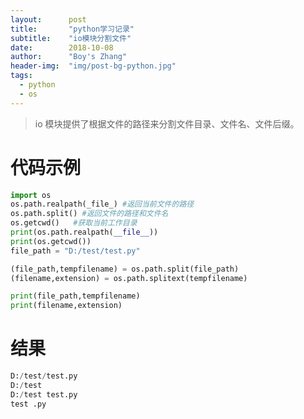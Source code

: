 ```yaml
---
layout:      post
title:       "python学习记录"
subtitle:    "io模块分割文件"
date:        2018-10-08
author:      "Boy's Zhang"
header-img:  "img/post-bg-python.jpg"
tags:
  - python
  - os
---
```



> io 模块提供了根据文件的路径来分割文件目录、文件名、文件后缀。

代码示例
=============================

```python
import os
os.path.realpath(_file_) #返回当前文件的路径
os.path.split() #返回文件的路径和文件名
os.getcwd()   #获取当前工作目录
print(os.path.realpath(__file__))
print(os.getcwd()) 
file_path = "D:/test/test.py"

(file_path,tempfilename) = os.path.split(file_path)
(filename,extension) = os.path.splitext(tempfilename)

print(file_path,tempfilename)
print(filename,extension)
```

结果
================================
```python
D:/test/test.py
D:/test
D:/test test.py
test .py
```








